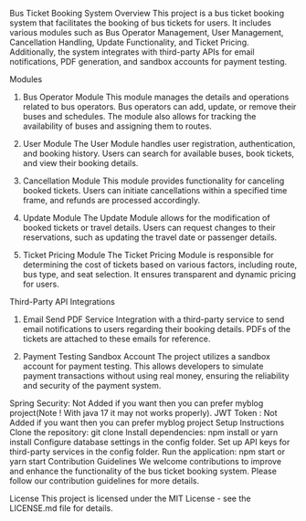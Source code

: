 Bus Ticket Booking System
Overview
This project is a bus ticket booking system that facilitates the booking of bus tickets for users. It includes various modules such as Bus Operator Management, User Management, Cancellation Handling, Update Functionality, and Ticket Pricing. Additionally, the system integrates with third-party APIs for email notifications, PDF generation, and sandbox accounts for payment testing.

Modules
1. Bus Operator Module
This module manages the details and operations related to bus operators. Bus operators can add, update, or remove their buses and schedules. The module also allows for tracking the availability of buses and assigning them to routes.

2. User Module
The User Module handles user registration, authentication, and booking history. Users can search for available buses, book tickets, and view their booking details.

3. Cancellation Module
This module provides functionality for canceling booked tickets. Users can initiate cancellations within a specified time frame, and refunds are processed accordingly.

4. Update Module
The Update Module allows for the modification of booked tickets or travel details. Users can request changes to their reservations, such as updating the travel date or passenger details.

5. Ticket Pricing Module
The Ticket Pricing Module is responsible for determining the cost of tickets based on various factors, including route, bus type, and seat selection. It ensures transparent and dynamic pricing for users.

Third-Party API Integrations
1. Email Send PDF Service
Integration with a third-party service to send email notifications to users regarding their booking details. PDFs of the tickets are attached to these emails for reference.

2. Payment Testing Sandbox Account
The project utilizes a sandbox account for payment testing. This allows developers to simulate payment transactions without using real money, ensuring the reliability and security of the payment system.

Spring Security: Not Added if you want then you can prefer myblog project(Note ! With java 17 it may not works properly).
JWT Token : Not Added if you want then you can prefer myblog project
Setup Instructions
Clone the repository: git clone <repository-url>
Install dependencies: npm install or yarn install
Configure database settings in the config folder.
Set up API keys for third-party services in the config folder.
Run the application: npm start or yarn start
Contribution Guidelines
We welcome contributions to improve and enhance the functionality of the bus ticket booking system. Please follow our contribution guidelines for more details.

License
This project is licensed under the MIT License - see the LICENSE.md file for details.

